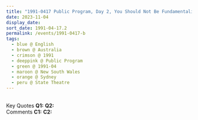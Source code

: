 ```yaml
---
title: "1991-0417 Public Program, Day 2, You Should Not Be Fundamentalist, State Theatre, 47-51 Market Street, Sydney, New South Wales, Australia"
date: 2023-11-04
display_date: 
sort_date: 1991-04-17.2
permalink: /events/1991-0417-b
tags:
  - blue @ English
  - brown @ Australia
  - crimson @ 1991
  - deeppink @ Public Program
  - green @ 1991-04
  - maroon @ New South Wales
  - orange @ Sydney
  - peru @ State Theatre
---
```


<br>

<wave-list>
  <list-title color="DarkSeaGreen" width="55">Key Quotes</list-title>
  <list-item color="BlanchedAlmond" width="280"><b>Q1:</b> <i></i></list-item>
  <list-item color="Lavender" width="280"><b>Q2:</b> <i></i></list-item>
</wave-list>

<br>

<wave-list>
  <list-title color="DarkSeaGreen" width="55">Comments</list-title>
  <list-item color="BlanchedAlmond" width="280"><b>C1:</b> <i></i></list-item>
  <list-item color="Lavender" width="280"><b>C2:</b> <i></i></list-item>
</wave-list>